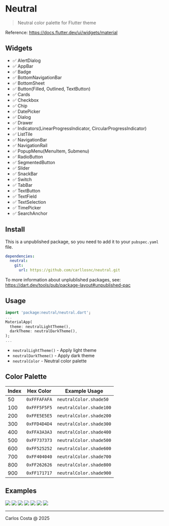 # Neutral

> Neutral color palette for Flutter theme

Reference: https://docs.flutter.dev/ui/widgets/material

## Widgets

- ✅ AlertDialog
- ✅ AppBar
- ✅ Badge
- ✅ BottomNavigationBar
- ✅ BottomSheet
- ✅ Button(Filled, Outlined, TextButton)
- ✅ Cards
- ✅ Checkbox
- ✅ Chip
- ✅ DatePicker
- ✅ Dialog
- ✅ Drawer
- ✅ Indicators(LinearProgressIndicator, CircularProgressIndicator)
- ✅ ListTile
- ✅ NavigationBar
- ✅ NavigationRail
- ✅ PopupMenu(MenuItem, Submenu)
- ✅ RadioButton
- ✅ SegmentedButton
- ✅ Slider
- ✅ SnackBar
- ✅ Switch
- ✅ TabBar
- ✅ TextButton
- ✅ TextField
- ✅ TextSelection
- ✅ TimePicker
- ✅ SearchAnchor

## Install

This is a unpublished package, so you need to add it to your `pubspec.yaml` file.

```yml
dependencies:
  neutral:
    git:
      url: https://github.com/carllosnc/neutral.git
```

To more information about unplublished packages, see: https://dart.dev/tools/pub/package-layout#unpublished-pac


## Usage

```dart
import 'package:neutral/neutral.dart';
...
MaterialApp(
  theme: neutralLightTheme(),
  darkTheme: neutralDarkTheme(),
);
...
```

- `neutralLightTheme()` - Apply light theme
- `neutralDarkTheme()` - Apply dark theme
- `neutralColor` - Neutral color palette

## Color Palette

| Index | Hex Color | Example Usage |
|-------|-----------|---------------|
| 50 | `0xFFFAFAFA` | `neutralColor.shade50` |
| 100 | `0xFFF5F5F5` | `neutralColor.shade100` |
| 200 | `0xFFE5E5E5` | `neutralColor.shade200` |
| 300 | `0xFFD4D4D4` | `neutralColor.shade300` |
| 400 | `0xFFA3A3A3` | `neutralColor.shade400` |
| 500 | `0xFF737373` | `neutralColor.shade500` |
| 600 | `0xFF525252` | `neutralColor.shade600` |
| 700 | `0xFF404040` | `neutralColor.shade700` |
| 800 | `0xFF262626` | `neutralColor.shade800` |
| 900 | `0xFF171717` | `neutralColor.shade900` |

## Examples

<img src="prints/ex01.png">
<img src="prints/ex02.png">
<img src="prints/ex03.png">
<img src="prints/ex04.png">
<img src="prints/ex05.png">
<img src="prints/ex06.png">
<img src="prints/ex07.png">

---

Carlos Costa @ 2025
